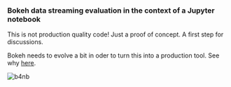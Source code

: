 
### Bokeh data streaming evaluation in the context of a Jupyter notebook

This is not production quality code! Just a proof of concept. A first step for discussions.

Bokeh needs to evolve a bit in oder to turn this into a production tool. See why [here](https://github.com/nleclercq/jupyter-for-controls/blob/master/01_about_sessions_life_cycle.ipynb).

![b4nb](https://github.com/nleclercq/jupyter-for-controls/blob/master/bokeh-data-streaming-for-notebook/b4nb.gif)
